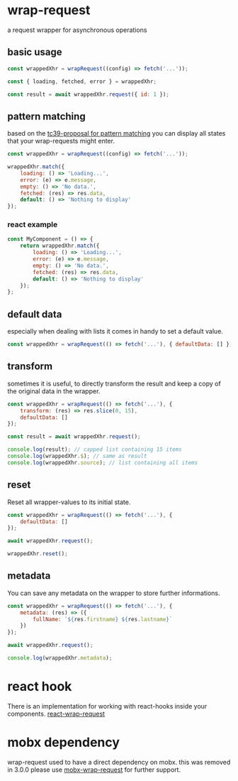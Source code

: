 # wrap-request

a request wrapper for asynchronous operations

## basic usage

```js
const wrappedXhr = wrapRequest((config) => fetch('...'));

const { loading, fetched, error } = wrappedXhr;

const result = await wrappedXhr.request({ id: 1 });
```

## pattern matching

based on the [tc39-proposal for pattern matching](https://github.com/tc39/proposal-pattern-matching) you can display all states that your wrap-requests might enter.

```js
const wrappedXhr = wrapRequest((config) => fetch('...'));

wrappedXhr.match({
    loading: () => 'Loading...',
    error: (e) => e.message,
    empty: () => 'No data.',
    fetched: (res) => res.data,
    default: () => 'Nothing to display'
});
```

### react example

```js
const MyComponent = () => {
    return wrappedXhr.match({
        loading: () => 'Loading...',
        error: (e) => e.message,
        empty: () => 'No data.',
        fetched: (res) => res.data,
        default: () => 'Nothing to display'
    });
};
```

## default data

especially when dealing with lists it comes in handy to set a default value.

```js
const wrappedXhr = wrapRequest(() => fetch('...'), { defaultData: [] });
```

## transform

sometimes it is useful, to directly transform the result and keep a copy of the original data in the wrapper.

```js
const wrappedXhr = wrapRequest(() => fetch('...'), {
    transform: (res) => res.slice(0, 15),
    defaultData: []
});

const result = await wrappedXhr.request();

console.log(result); // capped list containing 15 items
console.log(wrappedXhr.$); // same as result
console.log(wrappedXhr.source); // list containing all items
```

## reset

Reset all wrapper-values to its initial state.

```js
const wrappedXhr = wrapRequest(() => fetch('...'), {
    defaultData: []
});

await wrappedXhr.request();

wrappedXhr.reset();
```

## metadata

You can save any metadata on the wrapper to store further informations.

```js
const wrappedXhr = wrapRequest(() => fetch('...'), {
    metadata: (res) => ({
        fullName: `${res.firstname} ${res.lastname}`
    })
});

await wrappedXhr.request();

console.log(wrappedXhr.metadata);
```

# react hook

There is an implementation for working with react-hooks inside your components. [react-wrap-request](https://github.com/misantronic/react-wrap-request)

# mobx dependency

wrap-request used to have a direct dependency on mobx. this was removed in 3.0.0
please use [mobx-wrap-request](https://github.com/misantronic/mobx-wrap-request) for further support.
